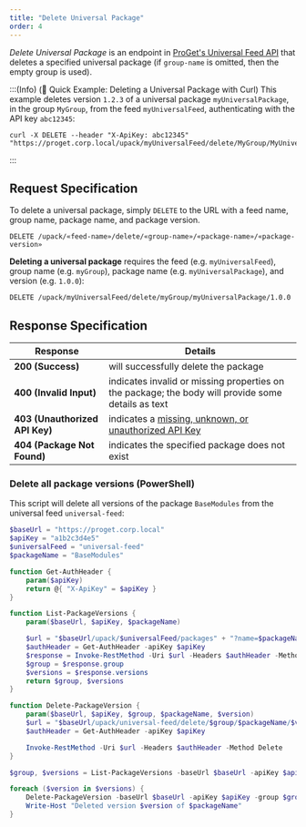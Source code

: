 ```yaml
---
title: "Delete Universal Package"
order: 4
---
```


*Delete Universal Package* is an endpoint in [ProGet's Universal Feed API](/docs/proget/reference-api/universal-feed) that deletes a specified universal package (if `group-name` is omitted, then the empty group is used).

:::(Info) (🚀 Quick Example: Deleting a Universal Package with Curl)
This example deletes version `1.2.3` of a universal package `myUniversalPackage`, in the group `MyGroup`, from the feed `myUniversalFeed`, authenticating with the API key `abc12345`:

````
curl -X DELETE --header "X-ApiKey: abc12345" "https://proget.corp.local/upack/myUniversalFeed/delete/MyGroup/MyUniversalPackage/1.2.3"
````
:::

## Request Specification
To delete a universal package, simply `DELETE` to the URL with a feed name, group name, package name, and package version.

```
DELETE /upack/«feed-name»/delete/«group-name»/«package-name»/«package-version»
```

**Deleting a universal package** requires the feed (e.g. `myUniversalFeed`),  group name (e.g. `myGroup`), package name (e.g. `myUniversalPackage`), and version (e.g. `1.0.0`):
```
DELETE /upack/myUniversalFeed/delete/myGroup/myUniversalPackage/1.0.0
```

## Response Specification

| Response | Details |
| --- | --- |
| **200 (Success)** | will successfully delete the package
| **400 (Invalid Input)** | indicates invalid or missing properties on the package; the body will provide some details as text |
|  **403 (Unauthorized API Key)** | indicates a [missing, unknown, or unauthorized API Key](/docs/proget/reference-api/universal-feed#authentication) |
| **404 (Package Not Found)** | indicates the specified package does not exist |


### Delete all package versions (PowerShell)
This script will delete all versions of the package `BaseModules` from the universal feed `universal-feed`:

```powershell
$baseUrl = "https://proget.corp.local"
$apiKey = "a1b2c3d4e5"
$universalFeed = "universal-feed"
$packageName = "BaseModules"

function Get-AuthHeader {
    param($apiKey)
    return @{ "X-ApiKey" = $apiKey }
}

function List-PackageVersions {
    param($baseUrl, $apiKey, $packageName)

    $url = "$baseUrl/upack/$universalFeed/packages" + "?name=$packageName"
    $authHeader = Get-AuthHeader -apiKey $apiKey
    $response = Invoke-RestMethod -Uri $url -Headers $authHeader -Method Get
    $group = $response.group
    $versions = $response.versions
    return $group, $versions
}

function Delete-PackageVersion {
    param($baseUrl, $apiKey, $group, $packageName, $version)
    $url = "$baseUrl/upack/universal-feed/delete/$group/$packageName/$version"
    $authHeader = Get-AuthHeader -apiKey $apiKey

    Invoke-RestMethod -Uri $url -Headers $authHeader -Method Delete
}

$group, $versions = List-PackageVersions -baseUrl $baseUrl -apiKey $apiKey -packageName $packageName

foreach ($version in $versions) {
    Delete-PackageVersion -baseUrl $baseUrl -apiKey $apiKey -group $group -packageName $packageName -version $version
    Write-Host "Deleted version $version of $packageName"
}
```